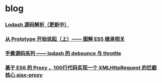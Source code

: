 # blog

### [Lodash 源码解析（更新中）](https://www.yuque.com/lanchengtie/rbtkp2)
### [从 Prototype 开始说起（上）—— 图解 ES5 继承相关](https://github.com/LazyDuke/blog/issues/3)
### [手撕源码系列 —— lodash 的 debounce 与 throttle](https://github.com/LazyDuke/blog/issues/2)
### [基于 ES6 的 Proxy ，100行代码实现一个 XMLHttpRequest 的拦截核心 ajax-proxy](https://github.com/LazyDuke/blog/issues/1)
